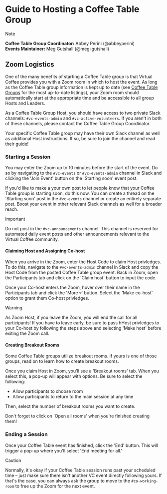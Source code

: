 # Guide to Hosting a Coffee Table Group

> [!NOTE]
> **Coffee Table Group Coordinator:** Abbey Perini (@abbeyperini)\
> **Events Maintainer:** Meg Gutshall (@meg-gutshall)

## Zoom Logistics

One of the many benefits of starting a Coffee Table group is that Virtual Coffee provides you with a Zoom room in which to host the event. As long as the Coffee Table group information is kept up to date (see [Coffee Table Groups](https://github.com/Virtual-Coffee/VC-Contributors/blob/6d722dceba508ecf8f583dedb3df3b1fb9fbde42/coffee-table-groups/coffee-table-groups.md) for the most up-to-date listings), your Zoom room should automatically start at the appropriate time and be accessible to all group Hosts and Leaders.

As a Coffee Table Group Host, you should have access to two private Slack channels: `#vc-events-admin` and `#vc-active-volunteers`. If you aren't in both of these channels, please contact the Coffee Table Group Coordinator.

Your specific Coffee Table group may have their own Slack channel as well as additional Host instructions. If so, be sure to join the channel and read their guide!

### Starting a Session

You may enter the Zoom up to 10 minutes before the start of the event. Do so by navigating to the `#vc-events` or `#vc-events-admin` channel in Slack and clicking the 'Join Event' button on the 'Starting soon' event post.

If you'd like to make a your own post to let people know that your Coffee Table group is starting soon, do this now. You can create a thread on the 'Starting soon' post in the `#vc-events` channel or create an entirely separate post. Boost your event in other relevant Slack channels as well for a broader reach.

> [!IMPORTANT]
> Do not post in the `#vc-announcements` channel. This channel is reserved for automated daily event posts and other announcements relevant to the Virtual Coffee community.

#### Claiming Host and Assigning Co-host

When you arrive in the Zoom, enter the Host Code to claim Host privledges. To do this, navigate to the `#vc-events-admin` channel in Slack and copy the Host Code from the posted Coffee Table group event. Back in Zoom, open the Participants tab and click on the 'Claim host' button to input the code.

Once your Co-host enters the Zoom, hover over their name in the Participants tab and click the 'More ▿' button. Select the 'Make co-host' option to grant them Co-host privledges.

> [!WARNING]
> As Zoom Host, if you leave the Zoom, you will end the call for all participants! If you have to leave early, be sure to pass hHost privledges to your Co-host by following the steps above and selecting 'Make host' before exiting the Zoom call.

#### Creating Breakout Rooms

Some Coffee Table groups utilize breakout rooms. If yours is one of those groups, read on to learn how to create breakout rooms.

Once you claim Host in Zoom, you'll see a 'Breakout rooms' tab. When you select this, a pop-up will appear with options. Be sure to select the following:

- Allow participants to choose room
- Allow participants to return to the main session at any time

Then, select the number of breakout rooms you want to create.

Don't forget to click on 'Open all rooms' when you're finished creating them!

### Ending a Session

Once your Coffee Table event has finished, click the 'End' button. This will trigger a pop-up where you'll select 'End meeting for all.'

> [!CAUTION]
> Normally, it's okay if your Coffee Table session runs past your scheduled time – just make sure there isn't another VC event directly following yours. If that's the case, you can always ask the group to move to the `#co-working-room` to free up the Zoom for the next event.
